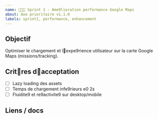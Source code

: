 ```yaml
---
name:  Sprint 1 - Am e9lioration performance Google Maps
about: Axe prioritaire v1.1.0
labels: sprint1, performance, enhancement
---
```


## Objectif
Optimiser le chargement et lexp e9rience utilisateur sur la carte Google Maps (missions/tracking).

## Critres dacceptation
- [ ] Lazy loading des assets
- [ ] Temps de chargement inf e9rieurs  e0 2s
- [ ] Fluidit e9 et r e9activit e9 sur desktop/mobile

## Liens / docs
<!-- Ajouter liens vers docs, benchmarks ou API -->
